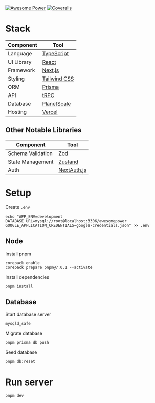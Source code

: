 [![Awesome Power](https://img.shields.io/endpoint?url=https://dashboard.cypress.io/badge/simple/68w8zv/main&style=flat&logo=cypress)](https://dashboard.cypress.io/projects/68w8zv/runs)
[![Coveralls](https://coveralls.io/repos/github/awesomepowertexas/awesomepower/badge.svg?branch=coveralls)](https://coveralls.io/github/awesomepowertexas/awesomepower?branch=coveralls)

# Stack

| Component  | Tool                                                        |
| ---------- | ----------------------------------------------------------- |
| Language   | [TypeScript](https://www.typescriptlang.org/)               |
| UI Library | [React](https://github.com/facebook/react)                  |
| Framework  | [Next.js](https://github.com/vercel/next.js)                |
| Styling    | [Tailwind CSS](https://github.com/tailwindlabs/tailwindcss) |
| ORM        | [Prisma](https://github.com/prisma/prisma)                  |
| API        | [tRPC](https://github.com/trpc/trpc)                        |
| Database   | [PlanetScale](https://planetscale.com/)                     |
| Hosting    | [Vercel](https://vercel.com/)                               |

## Other Notable Libraries

| Component         | Tool                                                   |
| ----------------- | ------------------------------------------------------ |
| Schema Validation | [Zod](https://github.com/colinhacks/zod)               |
| State Management  | [Zustand](https://github.com/pmndrs/zustand)           |
| Auth              | [NextAuth.js](https://github.com/nextauthjs/next-auth) |

# Setup

Create `.env`

```
echo "APP_ENV=development
DATABASE_URL=mysql://root@localhost:3306/awesomepower
GOOGLE_APPLICATION_CREDENTIALS=google-credentials.json" >> .env
```

## Node

Install pnpm

```
corepack enable
corepack prepare pnpm@7.0.1 --activate
```

Install dependencies

```
pnpm install
```

## Database

Start database server

```
mysqld_safe
```

Migrate database

```
pnpm prisma db push
```

Seed database

```
pnpm db:reset
```

# Run server

```
pnpm dev
```
